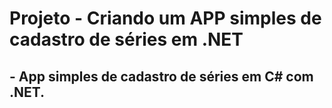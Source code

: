 <h1>Projeto - Criando um APP simples de cadastro de séries em .NET</h1>

<H2>- App simples de cadastro de séries em C# com .NET.</h2>

